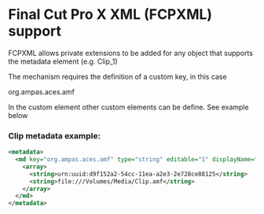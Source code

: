 # Final Cut Pro X XML (FCPXML) support

FCPXML allows private extensions to be added for any object that supports the metadata element (e.g. Clip_1)

The mechanism requires the definition of a custom key, in this case

org.ampas.aces.amf

In the custom element other custom elements can be define. See example below

### Clip metadata example:

```xml
<metadata>
  <md key="org.ampas.aces.amf" type="string" editable="1" displayName="ACES Metadata File reference by UUID" source="custom">
    <array>
      <string>urn:uuid:d9f152a2-54cc-11ea-a2e3-2e728ce88125</string>
      <string>file:///Volumes/Media/Clip.amf</string>
    </array>
  </md>
</metadata>
```
